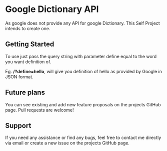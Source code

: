 # Google Dictionary API

As google does not provide any API for google Dictionary.
This Self Project intends to create one.


## Getting Started

To use just pass the query string with parameter define equal to the word you want definition of.

Eg. **/?define=hello**, will give you definition of hello as provided by Google in JSON format.

## Future plans  

You can see existing and add new feature proposals on the projects GitHub page.
Pull requests are welcome!

## Support  

If you need any assistance or find any bugs, feel free to contact me directly via email or create a new issue on the projects GitHub page.

